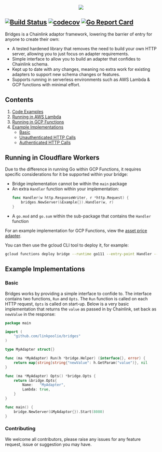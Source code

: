 <p align="center">
  <img src="https://simplylinked.io/images/simplylinked-logo-128.png">
</p>

[![Build Status](https://travis-ci.org/linkpoolio/bridges.svg?branch=master)](https://travis-ci.org/linkpoolio/bridges)
[![codecov](https://codecov.io/gh/linkpoolio/bridges/branch/master/graph/badge.svg)](https://codecov.io/gh/linkpoolio/bridges)
[![Go Report Card](https://goreportcard.com/badge/github.com/linkpoolio/bridges)](https://goreportcard.com/report/github.com/linkpoolio/bridges)
-----------------------

Bridges is a Chainlink adaptor framework, lowering the barrier of entry for anyone to create their own:

- A tested hardened library that removes the need to build your own HTTP server, allowing you to just focus on 
adapter requirements.
- Simple interface to allow you to build an adapter that confides to Chainlink schema.
- Kept up to date with any changes, meaning no extra work for existing adapters to support new schema changes or 
features.
- Supports running in serverless environments such as AWS Lambda & GCP functions with minimal effort.

## Contents
1. [Code Examples](#code-examples)
2. [Running in AWS Lambda](#running-in-aws-lambda)
3. [Running in GCP Functions](#running-in-gcp-functions)
4. [Example Implementations](#example-implementations)
    - [Basic](#basic)
    - [Unauthenticated HTTP Calls](#unauthenticated-http-calls)
    - [Authenticated HTTP Calls](#authenticated-http-calls)

## Running in Cloudflare Workers
Due to the difference in running Go within GCP Functions, it requires specific considerations for it be supported 
within your bridge:
- Bridge implementation cannot be within the `main` package
- An extra `Handler` function within your implementation:
    ```go
    func Handler(w http.ResponseWriter, r *http.Request) {
        bridges.NewServer(&Example{}).Handler(w, r)
    }
    ```
- A `go.mod` and `go.sum` within the sub-package that contains the `Handler` function

For an example implementation for GCP Functions, view the 
[asset price adapter](https://github.com/linkpoolio/asset-price-cl-ea).

You can then use the gcloud CLI tool to deploy it, for example:
```bash
gcloud functions deploy bridge --runtime go111 --entry-point Handler --trigger-http
```

## Example Implementations

### Basic
Bridges works by providing a simple interface to confide to. The interface contains two functions, `Run` and `Opts`. 
The `Run` function is called on each HTTP request, `Opts` is called on start-up. Below is a very basic implementation 
that returns the `value` as passed in by Chainlink, set back as `newValue` in the response:

```go
package main

import (
	"github.com/linkpoolio/bridges"
)

type MyAdapter struct{}

func (ma *MyAdapter) Run(h *bridge.Helper) (interface{}, error) {
	return map[string]string{"newValue": h.GetParam("value")}, nil
}

func (ma *MyAdapter) Opts() *bridge.Opts {
	return &bridge.Opts{
		Name:   "MyAdapter",
		Lambda: true,
	}
}

func main() {
	bridge.NewServer(&MyAdaptor{}).Start(8080)
}
```


### Contributing

We welcome all contributors, please raise any issues for any feature request, issue or suggestion you may have.
